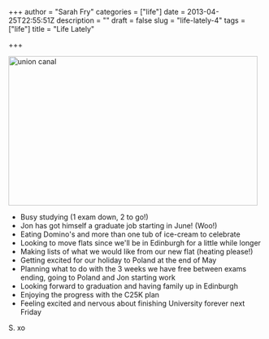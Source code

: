 +++
author = "Sarah Fry"
categories = ["life"]
date = 2013-04-25T22:55:51Z
description = ""
draft = false
slug = "life-lately-4"
tags = ["life"]
title = "Life Lately"

+++


<a href="https://yayfryday.com/images/2013/04/unioncanal.jpg"><img class="alignnone size-full wp-image-1735" alt="union canal" src="https://yayfryday.com/images/2013/04/unioncanal.jpg" width="490" height="294" /></a>
<ul>
	<li>Busy studying (1 exam down, 2 to go!)</li>
	<li>Jon has got himself a graduate job starting in June! (Woo!)</li>
	<li>Eating Domino's and more than one tub of ice-cream to celebrate</li>
	<li>Looking to move flats since we'll be in Edinburgh for a little while longer</li>
	<li>Making lists of what we would like from our new flat (heating please!)</li>
	<li>Getting excited for our holiday to Poland at the end of May</li>
	<li>Planning what to do with the 3 weeks we have free between exams ending, going to Poland and Jon starting work</li>
	<li>Looking forward to graduation and having family up in Edinburgh</li>
	<li>Enjoying the progress with the C25K plan</li>
	<li>Feeling excited and nervous about finishing University forever next Friday</li>
</ul>
S. xo

